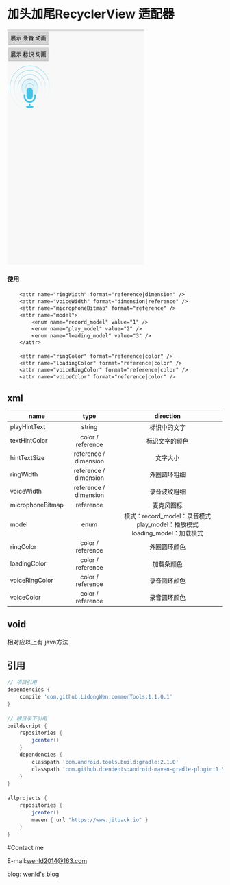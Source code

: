 # 加头加尾RecyclerView 适配器

<img width="320" height="548" src="https://github.com/LidongWen/commonWeight/blob/master/img/microphoneView.gif"></img>

#### 使用

        <attr name="ringWidth" format="reference|dimension" />
        <attr name="voiceWidth" format="dimension|reference" />
        <attr name="microphoneBitmap" format="reference" />
        <attr name="model">
            <enum name="record_model" value="1" />
            <enum name="play_model" value="2" />
            <enum name="loading_model" value="3" />
        </attr>

        <attr name="ringColor" format="reference|color" />
        <attr name="loadingColor" format="reference|color" />
        <attr name="voiceRingColor" format="reference|color" />
        <attr name="voiceColor" format="reference|color" />
## xml
| name        | type           | direction  |
| ------------- |:-------------:| :-----:|
| playHintText      | string | 标识中的文字 |
| textHintColor      | color / reference      |  标识文字的颜色 |
| hintTextSize | reference / dimension    |    文字大小 |
| ringWidth | reference / dimension      |    外圈圆环粗细 |
| voiceWidth | reference / dimension      |    录音波纹粗细 |
| microphoneBitmap | reference  |    麦克风图标 |
| model | enum      |     模式：record_model：录音模式  play_model：播放模式  loading_model：加载模式|
| ringColor | color / reference    |    外圈圆环颜色 |
| loadingColor | color / reference     |    加载条颜色 |
| voiceRingColor | color / reference  |    录音圆环颜色 |
| voiceColor | color / reference  |    录音圆环颜色 |

## void
相对应以上有 java方法

## 引用
```groovy
// 项目引用
dependencies {
    compile 'com.github.LidongWen:commonTools:1.1.0.1'
}

// 根目录下引用
buildscript {
    repositories {
        jcenter()
    }
    dependencies {
        classpath 'com.android.tools.build:gradle:2.1.0'
        classpath 'com.github.dcendents:android-maven-gradle-plugin:1.5'
    }
}

allprojects {
    repositories {
        jcenter()
        maven { url "https://www.jitpack.io" }
    }
}
```

#Contact me

E-mail:wenld2014@163.com

blog: [wenld's blog](http://blog.csdn.net/sinat_15877283)
